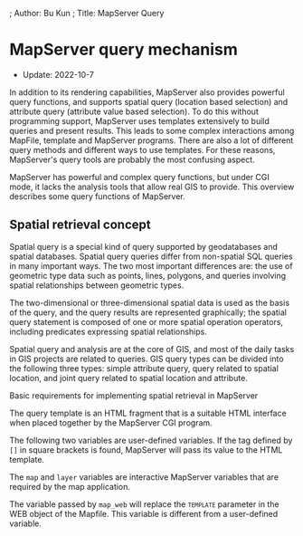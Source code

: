 ; Author: Bu Kun
; Title: MapServer Query

# MapServer query mechanism

- Update: 2022-10-7

In addition to its rendering capabilities, MapServer also provides powerful query functions, and supports spatial query (location based selection) and attribute query (attribute value based selection).
To do this without programming support, MapServer uses templates extensively to build queries and present results.
This leads to some complex interactions among MapFile, template and MapServer programs.
There are also a lot of different query methods and different ways to use templates.
For these reasons, MapServer's query tools are probably the most confusing aspect.

MapServer has powerful and complex query functions, but under CGI mode, it lacks the analysis tools that allow real GIS to provide.
This overview describes some query functions of MapServer.


## Spatial retrieval concept


Spatial query is a special kind of query supported by geodatabases and spatial databases. Spatial query queries
differ from non-spatial SQL queries in many important ways. The two most important differences are: the use of
geometric type data such as points, lines, polygons, and queries involving spatial relationships between geometric types.

The two-dimensional or three-dimensional spatial data is used as the basis of the query, and the query results are represented graphically; the spatial query statement is composed of one or more spatial operation operators, including predicates expressing spatial relationships.

Spatial query and analysis are at the core of GIS, and most of the daily tasks in GIS projects are related to queries. GIS query types can be divided into the following three types: simple attribute query, query related to spatial location, and joint query related to spatial location and attribute.


Basic requirements for implementing spatial retrieval in MapServer


The query template is an HTML fragment that is a suitable HTML interface when placed together by the MapServer CGI program.


The following two variables are user-defined variables. 
If the tag defined by `[]` in square brackets is found,
MapServer will pass its value to the HTML template.


The `map` and `layer` variables are interactive MapServer variables that are required by the map application.


The variable passed by `map_web` will replace the <code>`TEMPLATE`</code> parameter in the WEB object of the Mapfile.
This variable is different from a user-defined variable.
  

